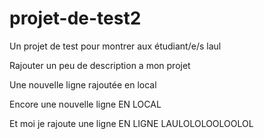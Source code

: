 # projet-de-test2
Un projet de test pour montrer aux étudiant/e/s laul

Rajouter un peu de description a mon projet

Une nouvelle ligne rajoutée en local

Encore une nouvelle ligne EN LOCAL

Et moi je rajoute une ligne EN LIGNE LAULOLOLOOLOOLOL
